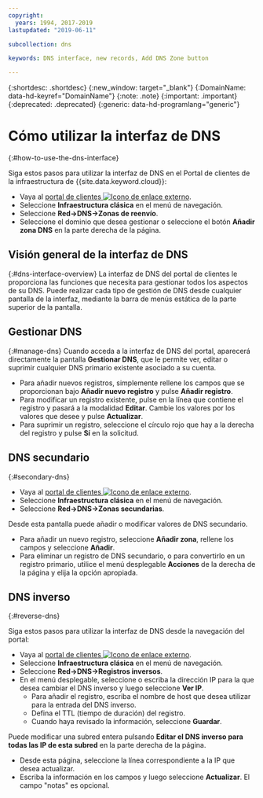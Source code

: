 ```yaml
---
copyright:
  years: 1994, 2017-2019
lastupdated: "2019-06-11"

subcollection: dns

keywords: DNS interface, new records, Add DNS Zone button

---
```



{:shortdesc: .shortdesc}
{:new_window: target="_blank"}
{:DomainName: data-hd-keyref="DomainName"}
{:note: .note}
{:important: .important}
{:deprecated: .deprecated}
{:generic: data-hd-programlang="generic"}

# Cómo utilizar la interfaz de DNS
{:#how-to-use-the-dns-interface}

Siga estos pasos para utilizar la interfaz de DNS en el Portal de clientes de la infraestructura de {{site.data.keyword.cloud}}:

* Vaya al [portal de clientes ![Icono de enlace externo](../../icons/launch-glyph.svg "Icono de enlace externo")](https://{DomainName}/).
* Seleccione **Infraestructura clásica** en el menú de navegación.
* Seleccione **Red->DNS->Zonas de reenvío**.
* Seleccione el dominio que desea gestionar o seleccione el botón **Añadir zona DNS** en la parte derecha de la página.

## Visión general de la interfaz de DNS
{:#dns-interface-overview}
La interfaz de DNS del portal de clientes le proporciona las funciones que necesita para gestionar todos los aspectos de su DNS. Puede realizar cada tipo de gestión de DNS desde cualquier pantalla de la interfaz, mediante la barra de menús estática de la parte superior de la pantalla.

## Gestionar DNS
{:#manage-dns}
Cuando acceda a la interfaz de DNS del portal, aparecerá directamente la pantalla **Gestionar DNS**, que le permite ver, editar o suprimir cualquier DNS primario existente asociado a su cuenta.

* Para añadir nuevos registros, simplemente rellene los campos que se proporcionan bajo **Añadir nuevo registro** y pulse **Añadir registro**.
* Para modificar un registro existente, pulse en la línea que contiene el registro y pasará a la modalidad **Editar**. Cambie los valores por los valores que desee y pulse **Actualizar**.
* Para suprimir un registro, seleccione el círculo rojo que hay a la derecha del registro y pulse **Sí** en la solicitud.

## DNS secundario
{:#secondary-dns}

* Vaya al [portal de clientes ![Icono de enlace externo](../../icons/launch-glyph.svg "Icono de enlace externo")](https://{DomainName}/).
* Seleccione **Infraestructura clásica** en el menú de navegación.
* Seleccione **Red->DNS->Zonas secundarias**.

Desde esta pantalla puede añadir o modificar valores de DNS secundario.

* Para añadir un nuevo registro, seleccione **Añadir zona**, rellene los campos y seleccione **Añadir**.
* Para eliminar un registro de DNS secundario, o para convertirlo en un registro primario, utilice el menú desplegable **Acciones** de la derecha de la página y elija la opción apropiada.

## DNS inverso
{:#reverse-dns}

Siga estos pasos para utilizar la interfaz de DNS desde la navegación del portal:

* Vaya al [portal de clientes ![Icono de enlace externo](../../icons/launch-glyph.svg "Icono de enlace externo")](https://{DomainName}/).
* Seleccione **Infraestructura clásica** en el menú de navegación.
* Seleccione **Red->DNS->Registros inversos**.
* En el menú desplegable, seleccione o escriba la dirección IP para la que desea cambiar el DNS inverso y luego seleccione **Ver IP**.
  * Para añadir el registro, escriba el nombre de host que desea utilizar para la entrada del DNS inverso.
  * Defina el TTL (tiempo de duración) del registro.
  * Cuando haya revisado la información, seleccione **Guardar**.

Puede modificar una subred entera pulsando **Editar el DNS inverso para todas las IP de esta subred** en la parte derecha de la página.

* Desde esta página, seleccione la línea correspondiente a la IP que desea actualizar.
* Escriba la información en los campos y luego seleccione **Actualizar**. El campo "notas" es opcional.

<!--## Propagation Check

* Navigate to the [customer portal ![External link icon](../../icons/launch-glyph.svg "External link icon")](https://{DomainName}/).
* Select **Network >Tools**

On the page that loads, you can select from multiple tools; To check the propagation of your domain name through the DNS servers, use the bottom option.

* Enter the appropriate information into the fields, then select **Check DNS**
* After a few moments, the box to the right will update with the current DNS information for the domain.-->
